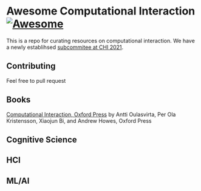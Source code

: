 # Awesome Computational Interaction [![Awesome](https://awesome.re/badge.svg)](https://awesome.re)
This is a repo for curating resources on computational interaction. We have a newly establihsed [subcommitee at CHI 2021](https://chi2021.acm.org/for-authors/presenting/papers/selecting-a-subcommittee#Computational-Interaction).

## Contributing
Feel free to pull request


## Books
[Computational Interaction, Oxford Press](https://www.oxfordscholarship.com/view/10.1093/oso/9780198799603.001.0001/oso-9780198799603) by Antti Oulasvirta, Per Ola Kristensson, Xiaojun Bi, and Andrew Howes, Oxford Press


## Cognitive Science

## HCI

## ML/AI
